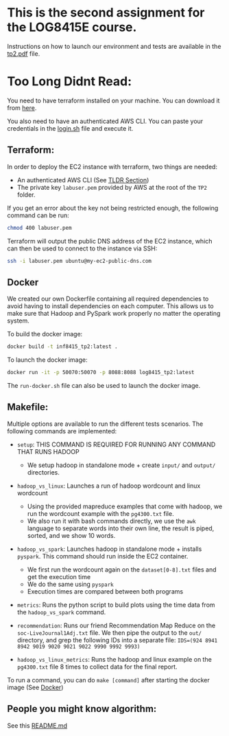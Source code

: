 # This is the second assignment for the LOG8415E course.

Instructions on how to launch our environment and tests are available in the [tp2.pdf](tp2.pdf) file.

# Too Long Didnt Read:

You need to have terraform installed on your machine. You can download it from [here](https://www.terraform.io/downloads.html).

You also need to have an authenticated AWS CLI. You can paste your credentials in the [login.sh](scripts/login.sh) file and execute it.

## Terraform:

In order to deploy the EC2 instance with terraform, two things are needed:

- An authenticated AWS CLI (See [TLDR Section](#too-long-didnt-read))
- The private key `labuser.pem` provided by AWS at the root of the `TP2` folder. 

If you get an error about the key not being restricted enough, the following command can be run:

```bash
chmod 400 labuser.pem
```

Terraform will output the public DNS address of the EC2 instance, which can then be used to connect to the instance via SSH:

```bash
ssh -i labuser.pem ubuntu@my-ec2-public-dns.com
```

## Docker

We created our own Dockerfile containing all required dependencies to avoid having to install dependencies on each computer. This allows us to make sure that Hadoop and PySpark work properly no matter the operating system.

To build the docker image:

```bash
docker build -t inf8415_tp2:latest .
```

To launch the docker image:

```bash
docker run -it -p 50070:50070 -p 8088:8088 log8415_tp2:latest
```

The `run-docker.sh` file can also be used to launch the docker image.

## Makefile:

Multiple options are available to run the different tests scenarios. The following commands are implemented:

- `setup`: THIS COMMAND IS REQUIRED FOR RUNNING ANY COMMAND THAT RUNS HADOOP
    - We setup hadoop in standalone mode + create `input/` and `output/` directories.

- `hadoop_vs_linux`: Launches a run of hadoop wordcount and linux wordcount
    - Using the provided mapreduce examples that come with hadoop, we run the wordcount example with the `pg4300.txt` file.
    - We also run it with bash commands directly, we use the `awk` language to separate words into their own line, the result is piped, sorted, and we show 10 words.

- `hadoop_vs_spark`: Launches hadoop in standalone mode + installs `pyspark`. This command should run inside the EC2 container.
    - We first run the wordcount again on the `dataset[0-8].txt` files and get the execution time
    - We do the same using `pyspark` 
    - Execution times are compared between both programs

- `metrics`: Runs the python script to build plots using the time data from the `hadoop_vs_spark` command.

- `recommendation`: Runs our friend Recommendation Map Reduce on the `soc-LiveJournal1Adj.txt` file. We then pipe the output to the `out/` directory, and grep the following IDs into a separate file: `IDS=(924 8941 8942 9019 9020 9021 9022 9990 9992 9993)`

- `hadoop_vs_linux_metrics`: Runs the hadoop and linux example on the `pg4300.txt` file 8 times to collect data for the final report.

To run a command, you can do `make [command]` after starting the docker image (See [Docker](#docker))

## People you might know algorithm:

See this [README.md](java/README.md)



